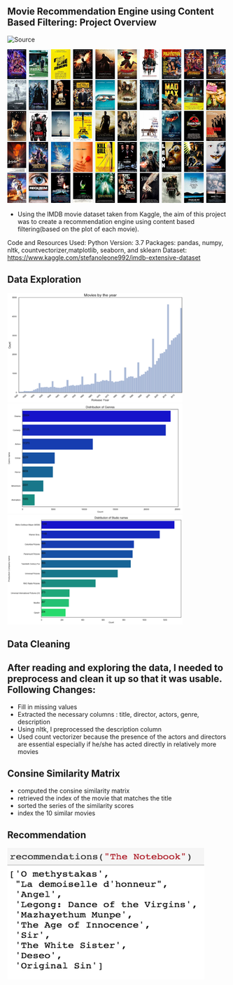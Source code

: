 Movie Recommendation Engine using Content Based Filtering: Project Overview
----

![Source](https://www.google.com/url?sa=i&url=https%3A%2F%2Fdata.world%2Fpriyankad0993%2Ftop-50-imdb-movies-based-on-ratings&psig=AOvVaw2YhCgzoK6hWLm_OgG0p1C-&ust=1590417860110000&source=images&cd=vfe&ved=0CAIQjRxqFwoTCPC4ta7ezOkCFQAAAAAdAAAAABAD)

<img src ='pictures/movies.png' width = '500' height = '350'>

- Using the IMDB movie dataset taken from Kaggle, the aim of this project was to create a recommendation engine using content based filtering(based on the plot of each movie). 

Code and Resources Used:
Python Version: 3.7 
Packages: pandas, numpy, nltk, countvectorizer,matplotlib, seaborn, and sklearn
Dataset: https://www.kaggle.com/stefanoleone992/imdb-extensive-dataset

Data Exploration
-- 
<img src ='pictures/yearly_movies.png' width = '400' height = '250'>

<img src ='pictures/genres.png' width = '400' height = '250'>

<img src ='pictures/studio.png' width = '400' height = '250'>

Data Cleaning
-- 
After reading and exploring the data, I needed to preprocess and clean it up so that it was usable.
Following Changes:
--
- Fill in missing values
- Extracted the necessary columns : title, director, actors, genre, description 
- Using nltk, I preprocessed the description column
- Used count vectorizer because the presence of the actors and directors are essential especially if he/she has acted directly in relatively more movies

Consine Similarity Matrix
--
- computed the consine similarity matrix
- retrieved the index of the movie that matches the title
- sorted the series of the similarity scores
- index the 10 similar movies

Recommendation
---

<img src ='pictures/recommendatons.png' width = '450' height = '300'>


